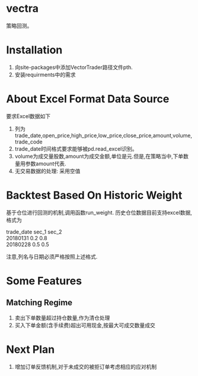 # vectra
策略回测。

# Installation
1. 向site-packages中添加VectorTrader路径文件pth.
2. 安装requirments中的需求

# About Excel Format Data Source
要求Excel数据如下
1. 列为trade\_date,open\_price,high\_price,low\_price,close\_price,amount,volume,trade\_code
2. trade\_date时间格式要求能够被pd.read_excel识别。
3. volume为成交量股数,amount为成交金额,单位是元.但是,在策略当中,下单数量用参数amount代表.
4. 无交易数据的处理: 采用空值

# Backtest Based On Historic Weight
基于仓位进行回测的机制,调用函数run_weight.
历史仓位数据目前支持excel数据,格式为  

trade_date sec_1 sec_2   
20180131	0.2   0.8    
20180228	0.5	  0.5  

注意,列名与日期必须严格按照上述格式.

# Some Features
## Matching Regime
1. 卖出下单数量超过持仓数量,作为清仓处理
2. 买入下单金额(含手续费)超出可用现金,按最大可成交数量成交

# Next Plan
1. 增加订单反馈机制,对于未成交的被拒订单考虑相应的应对机制
